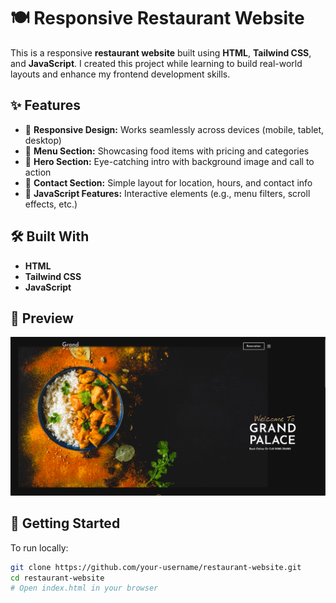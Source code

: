 # 🍽️ Responsive Restaurant Website

This is a responsive **restaurant website** built using **HTML**, **Tailwind CSS**, and **JavaScript**. I created this project while learning to build real-world layouts and enhance my frontend development skills.

## ✨ Features

- 📱 **Responsive Design:** Works seamlessly across devices (mobile, tablet, desktop)
- 🧾 **Menu Section:** Showcasing food items with pricing and categories
- 📸 **Hero Section:** Eye-catching intro with background image and call to action
- 📍 **Contact Section:** Simple layout for location, hours, and contact info
- 🎯 **JavaScript Features:** Interactive elements (e.g., menu filters, scroll effects, etc.)

## 🛠️ Built With

- **HTML**
- **Tailwind CSS**
- **JavaScript**

## 📸 Preview

![Restaurant Preview](./screenshot.png) <!-- Add a screenshot of your site here -->

## 🚀 Getting Started

To run locally:

```bash
git clone https://github.com/your-username/restaurant-website.git
cd restaurant-website
# Open index.html in your browser
